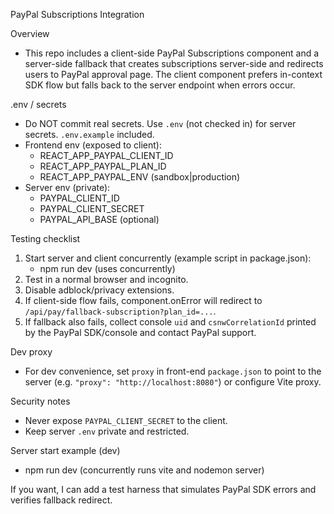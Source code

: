 PayPal Subscriptions Integration

Overview
- This repo includes a client-side PayPal Subscriptions component and a server-side fallback that creates subscriptions server-side and redirects users to PayPal approval page. The client component prefers in-context SDK flow but falls back to the server endpoint when errors occur.

.env / secrets
- Do NOT commit real secrets. Use `.env` (not checked in) for server secrets. `.env.example` included.
- Frontend env (exposed to client):
  - REACT_APP_PAYPAL_CLIENT_ID
  - REACT_APP_PAYPAL_PLAN_ID
  - REACT_APP_PAYPAL_ENV (sandbox|production)
- Server env (private):
  - PAYPAL_CLIENT_ID
  - PAYPAL_CLIENT_SECRET
  - PAYPAL_API_BASE (optional)

Testing checklist
1. Start server and client concurrently (example script in package.json):
   - npm run dev (uses concurrently)
2. Test in a normal browser and incognito.
3. Disable adblock/privacy extensions.
4. If client-side flow fails, component.onError will redirect to `/api/pay/fallback-subscription?plan_id=...`.
5. If fallback also fails, collect console `uid` and `csnwCorrelationId` printed by the PayPal SDK/console and contact PayPal support.

Dev proxy
- For dev convenience, set `proxy` in front-end `package.json` to point to the server (e.g. `"proxy": "http://localhost:8080"`) or configure Vite proxy.

Security notes
- Never expose `PAYPAL_CLIENT_SECRET` to the client.
- Keep server `.env` private and restricted.


Server start example (dev)
- npm run dev (concurrently runs vite and nodemon server)

If you want, I can add a test harness that simulates PayPal SDK errors and verifies fallback redirect.
